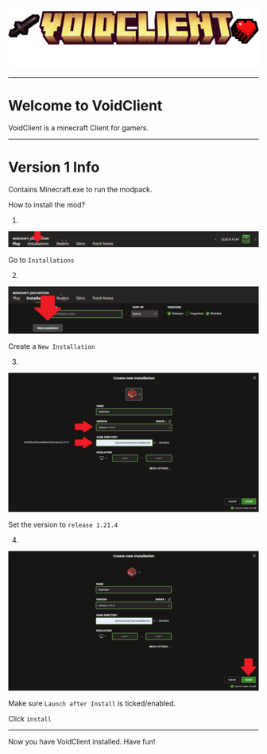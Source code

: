 ![logo](png/logos.png)

---

# Welcome to VoidClient
VoidClient is a minecraft Client for gamers.

---

# Version 1 Info
Contains Minecraft.exe to run the modpack.

How to install the mod?

1.
![ss](screenshot/1.png)

Go to `Installations`

2.
![ss](screenshot/2.png)

Create a `New Installation`

3.
![ss](screenshot/3.png)

Set the version to `release 1.21.4`

4.
![ss](screenshot/4.png)

Make sure `Launch after Install` is ticked/enabled.

Click `install`

---

Now you have VoidClient installed. Have fun!
